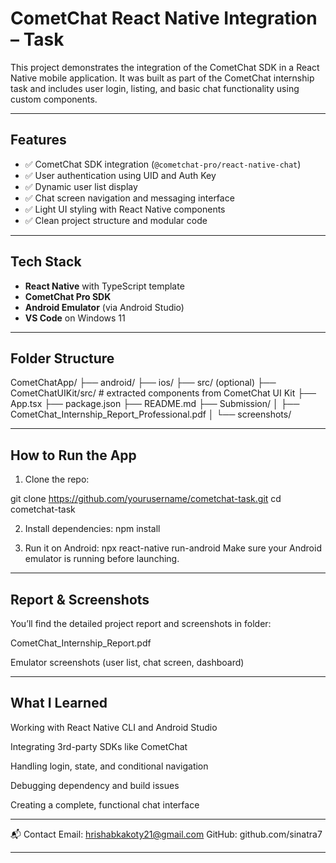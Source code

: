 # CometChat React Native Integration – Task

This project demonstrates the integration of the CometChat SDK in a React Native mobile application. It was built as part of the CometChat internship task and includes user login, listing, and basic chat functionality using custom components.

---

## Features

- ✅ CometChat SDK integration (`@cometchat-pro/react-native-chat`)
- ✅ User authentication using UID and Auth Key
- ✅ Dynamic user list display
- ✅ Chat screen navigation and messaging interface
- ✅ Light UI styling with React Native components
- ✅ Clean project structure and modular code

---

## Tech Stack

- **React Native** with TypeScript template  
- **CometChat Pro SDK**  
- **Android Emulator** (via Android Studio)  
- **VS Code** on Windows 11

---

## Folder Structure

CometChatApp/
├── android/
├── ios/
├── src/ (optional)
├── CometChatUIKit/src/ # extracted components from CometChat UI Kit
├── App.tsx
├── package.json
├── README.md
├── Submission/
│ ├── CometChat_Internship_Report_Professional.pdf
│ └── screenshots/

---

## How to Run the App

1. Clone the repo:
   
git clone https://github.com/yourusername/cometchat-task.git
cd cometchat-task

2. Install dependencies: npm install
   
3. Run it on Android: npx react-native run-android
Make sure your Android emulator is running before launching.

---

## Report & Screenshots
You’ll find the detailed project report and screenshots in folder:

CometChat_Internship_Report.pdf

Emulator screenshots (user list, chat screen, dashboard)

---

## What I Learned
Working with React Native CLI and Android Studio

Integrating 3rd-party SDKs like CometChat

Handling login, state, and conditional navigation

Debugging dependency and build issues

Creating a complete, functional chat interface

---

📬 Contact
Email: hrishabkakoty21@gmail.com
GitHub: github.com/sinatra7

---
